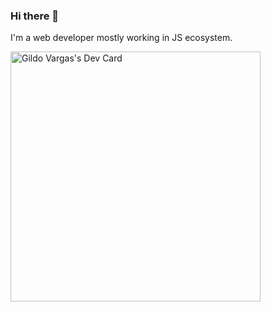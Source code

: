 ### Hi there 👋

I'm a web developer mostly working in JS ecosystem.

<a href="https://app.daily.dev/malcode"><img src="https://api.daily.dev/devcards/5dd71f9db777401d988825f94d30f497.png?r=bk0" width="400" alt="Gildo Vargas's Dev Card"/></a>
<!--
**gvargash/gvargash** is a ✨ _special_ ✨ repository because its `README.md` (this file) appears on your GitHub profile.

Here are some ideas to get you started:

- 🔭 I’m currently working on AmazonTIC
- 🌱 I’m currently learning phyton 🐍
- 👯 I’m looking to collaborate on ...
- 🤔 I’m looking for help with ...
- 💬 Ask me about ...
- 📫 How to reach me: ...
- 😄 Pronouns: ...
- ⚡ Fun fact: ...
-->
